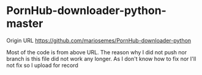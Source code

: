 # PornHub-downloader-python-master
Origin URL
https://github.com/mariosemes/PornHub-downloader-python

Most of the code is from above URL.
The reason why I did not push nor branch is this file did not work any longer.
As I don't know how to fix nor I'll not fix so I upload for record

